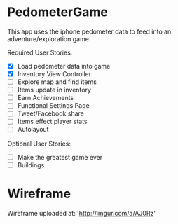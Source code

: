 # PedometerGame

This app uses the iphone pedometer data to feed into an adventure/exploration game.

Required User Stories:
- [x] Load pedometer data into game
- [x] Inventory View Controller
- [ ] Explore map and find items
- [ ] Items update in inventory
- [ ] Earn Achievements
- [ ] Functional Settings Page
- [ ] Tweet/Facebook share
- [ ] Items effect player stats
- [ ] Autolayout

Optional User Stories:

- [ ] Make the greatest game ever
- [ ] Buildings

# Wireframe
Wireframe uploaded at: 'http://imgur.com/a/AJ0Rz'
